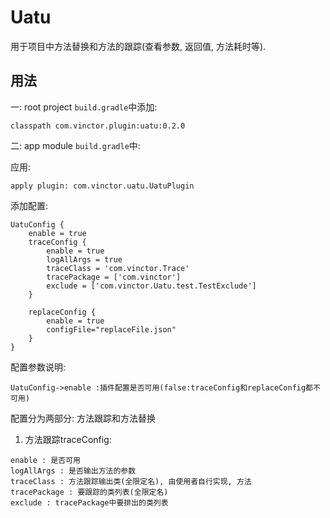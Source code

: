 # Uatu

用于项目中方法替换和方法的跟踪(查看参数, 返回值, 方法耗时等).

## 用法

一:
root project `build.gradle`中添加:

```
classpath com.vinctor.plugin:uatu:0.2.0
```
二:
app module `build.gradle`中:

应用:
```
apply plugin: com.vinctor.uatu.UatuPlugin
```
添加配置:
```
UatuConfig {
    enable = true
    traceConfig {
        enable = true
        logAllArgs = true
        traceClass = 'com.vinctor.Trace'
        tracePackage = ['com.vinctor']
        exclude = ['com.vinctor.Uatu.test.TestExclude']
    }

    replaceConfig {
        enable = true
        configFile="replaceFile.json"
    }
}
```
配置参数说明:
```
UatuConfig->enable :插件配置是否可用(false:traceConfig和replaceConfig都不可用)
```
配置分为两部分: 方法跟踪和方法替换

1. 方法跟踪traceConfig:
```
enable : 是否可用
logAllArgs : 是否输出方法的参数
traceClass : 方法跟踪输出类(全限定名), 由使用者自行实现, 方法
tracePackage : 要跟踪的类列表(全限定名)
exclude : tracePackage中要排出的类列表
```


